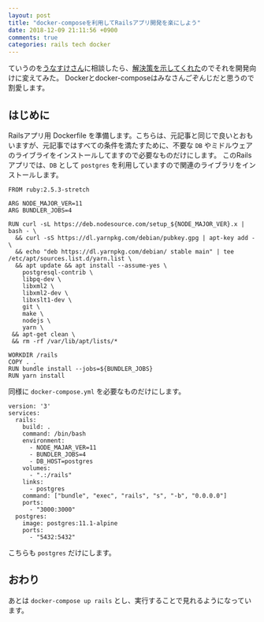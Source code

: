 ```yaml
---
layout: post
title: "docker-composeを利用してRailsアプリ開発を楽にしよう"
date: 2018-12-09 21:11:56 +0900
comments: true
categories: rails tech docker
---
```


ていうのを[うなすけさん](https://twitter.com/yu_suke1994)に相談したら、[解決策を示してくれた](https://blog.unasuke.com/2018/run-rails-test-on-docker-compose/)のでそれを開発向けに変えてみた。
Dockerとdocker-composeはみなさんごぞんじだと思うので割愛します。

## はじめに

Railsアプリ用 Dockerfile を準備します。こちらは、元記事と同じで良いとおもいますが、元記事ではすべての条件を満たすために、不要な `DB` やミドルウェアのライブライをインストールしてますので必要なものだけにします。
このRailsアプリでは、`DB` として `postgres` を利用していますので関連のライブラリをインストールします。

```
FROM ruby:2.5.3-stretch

ARG NODE_MAJOR_VER=11
ARG BUNDLER_JOBS=4

RUN curl -sL https://deb.nodesource.com/setup_${NODE_MAJOR_VER}.x | bash - \
  && curl -sS https://dl.yarnpkg.com/debian/pubkey.gpg | apt-key add - \
  && echo "deb https://dl.yarnpkg.com/debian/ stable main" | tee /etc/apt/sources.list.d/yarn.list \
  && apt update && apt install --assume-yes \
    postgresql-contrib \
    libpq-dev \
    libxml2 \
    libxml2-dev \
    libxslt1-dev \
    git \
    make \
    nodejs \
    yarn \
 && apt-get clean \
 && rm -rf /var/lib/apt/lists/*

WORKDIR /rails
COPY . .
RUN bundle install --jobs=${BUNDLER_JOBS}
RUN yarn install
```

同様に `docker-compose.yml` を必要なものだけにします。

```
version: '3'
services:
  rails:
    build: .
    command: /bin/bash
    environment:
      - NODE_MAJAR_VER=11
      - BUNDLER_JOBS=4
      - DB_HOST=postgres
    volumes:
      - ".:/rails"
    links:
      - postgres
    command: ["bundle", "exec", "rails", "s", "-b", "0.0.0.0"]
    ports:
      - "3000:3000"
  postgres:
    image: postgres:11.1-alpine
    ports:
      - "5432:5432"
```

こちらも `postgres` だけにします。

## おわり

あとは `docker-compose up rails` とし、実行することで見れるようになっています。
